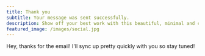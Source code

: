 ```yaml
---
title: Thank you
subtitle: Your message was sent successfully.
description: Show off your best work with this beautiful, minimal and customizable portfolio theme.
featured_image: /images/social.jpg
---
```


Hey, thanks for the email! I'll sync up pretty quickly with you so stay tuned!